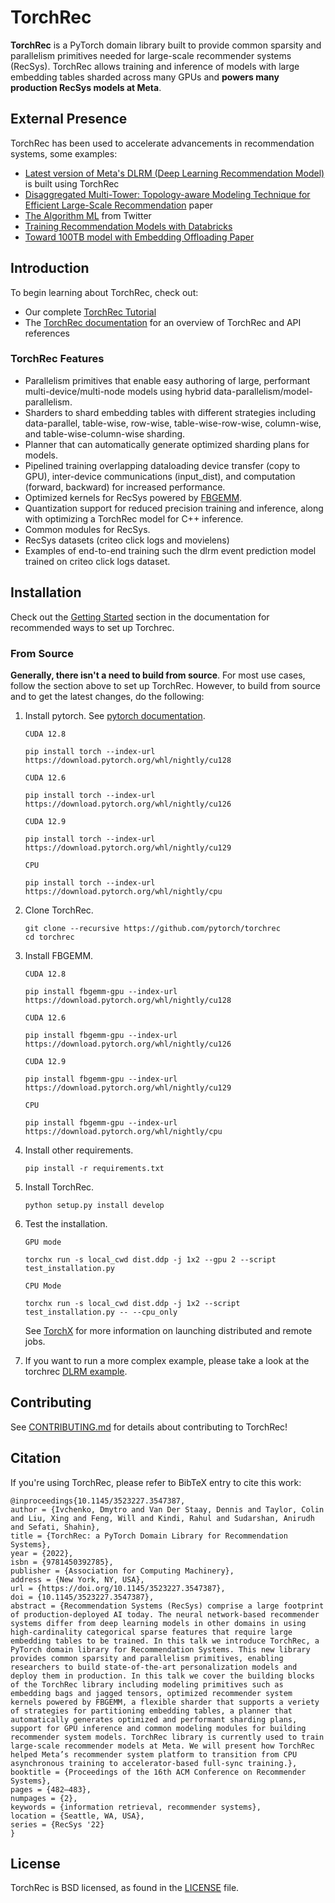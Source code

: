 # TorchRec

**TorchRec** is a PyTorch domain library built to provide common sparsity and parallelism primitives needed for large-scale recommender systems (RecSys). TorchRec allows training and inference of models with large embedding tables sharded across many GPUs and **powers many production RecSys models at Meta**.

## External Presence
TorchRec has been used to accelerate advancements in recommendation systems, some examples:
* [Latest version of Meta's DLRM (Deep Learning Recommendation Model)](https://github.com/facebookresearch/dlrm) is built using TorchRec
* [Disaggregated Multi-Tower: Topology-aware Modeling Technique for Efficient Large-Scale Recommendation](https://arxiv.org/abs/2403.00877) paper
* [The Algorithm ML](https://github.com/twitter/the-algorithm-ml) from Twitter
* [Training Recommendation Models with Databricks](https://docs.databricks.com/en/machine-learning/train-recommender-models.html)
* [Toward 100TB model with Embedding Offloading Paper](https://dl.acm.org/doi/10.1145/3640457.3688037)


## Introduction

To begin learning about TorchRec, check out:
* Our complete [TorchRec Tutorial](https://pytorch.org/tutorials/intermediate/torchrec_intro_tutorial.html)
* The [TorchRec documentation](https://pytorch.org/torchrec/) for an overview of TorchRec and API references


### TorchRec Features
- Parallelism primitives that enable easy authoring of large, performant multi-device/multi-node models using hybrid data-parallelism/model-parallelism.
- Sharders to shard embedding tables with different strategies including data-parallel, table-wise, row-wise, table-wise-row-wise, column-wise, and table-wise-column-wise sharding.
- Planner that can automatically generate optimized sharding plans for models.
- Pipelined training overlapping dataloading device transfer (copy to GPU), inter-device communications (input_dist), and computation (forward, backward) for increased performance.
- Optimized kernels for RecSys powered by [FBGEMM](https://github.com/pytorch/FBGEMM/tree/main).
- Quantization support for reduced precision training and inference, along with optimizing a TorchRec model for C++ inference.
- Common modules for RecSys.
- RecSys datasets (criteo click logs and movielens)
- Examples of end-to-end training such the dlrm event prediction model trained on criteo click logs dataset.


## Installation

Check out the [Getting Started](https://pytorch.org/torchrec/setup-torchrec.html) section in the documentation for recommended ways to set up Torchrec.

### From Source

**Generally, there isn't a need to build from source**. For most use cases, follow the section above to set up TorchRec. However, to build from source and to get the latest changes, do the following:

1. Install pytorch. See [pytorch documentation](https://pytorch.org/get-started/locally/).
   ```
   CUDA 12.8

   pip install torch --index-url https://download.pytorch.org/whl/nightly/cu128

   CUDA 12.6

   pip install torch --index-url https://download.pytorch.org/whl/nightly/cu126

   CUDA 12.9

   pip install torch --index-url https://download.pytorch.org/whl/nightly/cu129

   CPU

   pip install torch --index-url https://download.pytorch.org/whl/nightly/cpu
   ```

2. Clone TorchRec.
   ```
   git clone --recursive https://github.com/pytorch/torchrec
   cd torchrec
   ```

3. Install FBGEMM.
   ```
   CUDA 12.8

   pip install fbgemm-gpu --index-url https://download.pytorch.org/whl/nightly/cu128

   CUDA 12.6

   pip install fbgemm-gpu --index-url https://download.pytorch.org/whl/nightly/cu126

   CUDA 12.9

   pip install fbgemm-gpu --index-url https://download.pytorch.org/whl/nightly/cu129

   CPU

   pip install fbgemm-gpu --index-url https://download.pytorch.org/whl/nightly/cpu
   ```

4. Install other requirements.
   ```
   pip install -r requirements.txt
   ```

4. Install TorchRec.
   ```
   python setup.py install develop
   ```

5. Test the installation.
   ```
   GPU mode

   torchx run -s local_cwd dist.ddp -j 1x2 --gpu 2 --script test_installation.py

   CPU Mode

   torchx run -s local_cwd dist.ddp -j 1x2 --script test_installation.py -- --cpu_only
   ```
   See [TorchX](https://pytorch.org/torchx/) for more information on launching distributed and remote jobs.

5. If you want to run a more complex example, please take a look at the torchrec [DLRM example](https://github.com/facebookresearch/dlrm/blob/main/torchrec_dlrm/dlrm_main.py).

## Contributing

See [CONTRIBUTING.md](https://github.com/pytorch/torchrec/blob/main/CONTRIBUTING.md) for details about contributing to TorchRec!

## Citation

If you're using TorchRec, please refer to BibTeX entry to cite this work:
```
@inproceedings{10.1145/3523227.3547387,
author = {Ivchenko, Dmytro and Van Der Staay, Dennis and Taylor, Colin and Liu, Xing and Feng, Will and Kindi, Rahul and Sudarshan, Anirudh and Sefati, Shahin},
title = {TorchRec: a PyTorch Domain Library for Recommendation Systems},
year = {2022},
isbn = {9781450392785},
publisher = {Association for Computing Machinery},
address = {New York, NY, USA},
url = {https://doi.org/10.1145/3523227.3547387},
doi = {10.1145/3523227.3547387},
abstract = {Recommendation Systems (RecSys) comprise a large footprint of production-deployed AI today. The neural network-based recommender systems differ from deep learning models in other domains in using high-cardinality categorical sparse features that require large embedding tables to be trained. In this talk we introduce TorchRec, a PyTorch domain library for Recommendation Systems. This new library provides common sparsity and parallelism primitives, enabling researchers to build state-of-the-art personalization models and deploy them in production. In this talk we cover the building blocks of the TorchRec library including modeling primitives such as embedding bags and jagged tensors, optimized recommender system kernels powered by FBGEMM, a flexible sharder that supports a veriety of strategies for partitioning embedding tables, a planner that automatically generates optimized and performant sharding plans, support for GPU inference and common modeling modules for building recommender system models. TorchRec library is currently used to train large-scale recommender models at Meta. We will present how TorchRec helped Meta’s recommender system platform to transition from CPU asynchronous training to accelerator-based full-sync training.},
booktitle = {Proceedings of the 16th ACM Conference on Recommender Systems},
pages = {482–483},
numpages = {2},
keywords = {information retrieval, recommender systems},
location = {Seattle, WA, USA},
series = {RecSys '22}
}
```

## License
TorchRec is BSD licensed, as found in the [LICENSE](LICENSE) file.
